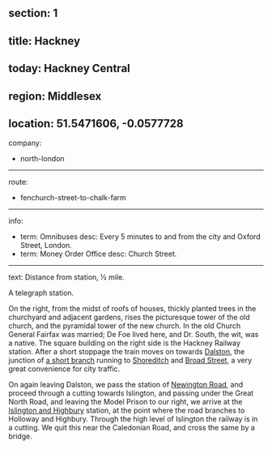 section: 1
----
title: Hackney
----
today: Hackney Central
----
region: Middlesex
----
location: 51.5471606, -0.0577728
----
company:
- north-london
----
route:
- fenchurch-street-to-chalk-farm
----
info:
- term: Omnibuses
  desc: Every 5 minutes to and from the city and Oxford Street, London.
- term: Money Order Office
  desc: Church Street.
----
text: Distance from station, ½ mile.

A telegraph station.

On the right, from the midst of roofs of houses, thickly planted trees in the churchyard and adjacent gardens, rises the picturesque tower of the old church, and the pyramidal tower of the new church. In the old Church General Fairfax was married; De Foe lived here, and Dr. South, the wit, was a native. The square building on the right side is the Hackney Railway station. After a short stoppage the train moves on towards [Dalston](/stations/dalston), the junction of [a short branch](/routes/dalston-to-broad-street) running to [Shoreditch](/stations/shoreditch) and [Broad Street](/stations/broad-street), a very great convenience for city traffic.

On again leaving Dalston, we pass the station of [Newington Road](/stations/newington-road), and proceed through a cutting towards Islington, and passing under the Great North Road, and leaving the Model Prison to our right, we arrive at the [Islington and Highbury](/stations/highbury) station, at the point where the road branches to Holloway and Highbury. Through the high level of Islington the railway is in a cutting. We quit this near the Caledonian Road, and cross the same by a bridge.
